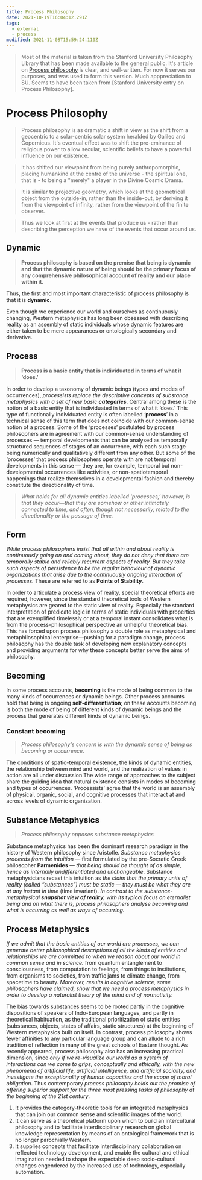 ```yaml
---
title: Process Philosophy
date: 2021-10-19T16:04:12.291Z
tags:
  - external
  - process
modified: 2021-11-08T15:59:24.110Z
---
```


<!-- TODO:
https://www.harvardsquarelibrary.org/theology-philosophy/hartshorn-development-of-process-philosophy/
-->

> Most of the material is taken from the Stanford University Philosophy Library that has been made available to the general public. It's article on [Process philosophy](<(https://plato.stanford.edu/entries/process-philosophy/)>) is clear, and well-written. For now it serves our purposes, and was used to form this version. Much apppreciation to SU. Seems to have been taken from [Stanford University entry on Process Philosophy].

# Process Philosophy

> Process philosophy is as dramatic a shift in view as the shift from a geocentric to a solar-centric solar system heralded by Galileo and Copernicus. It's eventual effect was to shift the pre-eminance of religious power to allow secular, scientific beliefs to have a powerful influence on our existence.

> It has shifted our viewpoint from being purely anthropomorphic, placing humankind at the centre of the universe - the spiritual one, that is - to being a "merely" a player in the Divine Cosmic Drama.

> It is similar to projective geometry, which looks at the geometrical object from the outside-in, rather than the inside-out, by deriving it from the viewpoint of infinity, rather from the viewpoint of the finite observer.

> Thus we look at first at the events that produce us - rather than describing the perception we have of the events that occur around us.

## Dynamic

> **Process philosophy is based on the premise that being is dynamic and that the dynamic nature of being should be the primary focus of any comprehensive philosophical account of reality and our place within it.**

Thus, the first and most important characteristic of process philosophy is that it is **dynamic**.

Even though we experience our world and ourselves as continuously changing, Western metaphysics has long been obsessed with describing reality as an assembly of static individuals whose dynamic features are either taken to be mere appearances or ontologically secondary and derivative.

## Process

> **Process is a basic entity that is individuated in terms of what it ‘does.’**

In order to develop a taxonomy of dynamic beings (types and modes of occurrences), _processists replace the descriptive concepts of substance metaphysics with a set of new basic **categories**_. Central among these is the notion of a basic entity that is individuated in terms of what it ‘does.’ This type of functionally individuated entity is often labelled ‘**process**’ in a technical sense of this term that does not coincide with our common-sense notion of a process. Some of the ‘processes’ postulated by process philosophers are in agreement with our common-sense understanding of processes — temporal developments that can be analysed as temporally structured sequences of stages of an occurrence, with each such stage being numerically and qualitatively different from any other. But some of the ‘processes’ that process philosophers operate with are not temporal developments in this sense — they are, for example, temporal but non-developmental occurrences like activities, or non-spatiotemporal happenings that realize themselves in a developmental fashion and thereby constitute the directionality of time.

> _What holds for all dynamic entities labelled ‘processes,’ however, is that they occur—that they are somehow or other intimately connected to time, and often, though not necessarily, related to the directionality or the passage of time._

## Form

_While process philosophers insist that all within and about reality is continuously going on and coming about, they do not deny that there are temporally stable and reliably recurrent aspects of reality. But they take such aspects of persistence to be the regular behaviour of dynamic organizations that arise due to the continuously ongoing interaction of processes._ These are referred to as **Points of Stability**.

In order to articulate a process view of reality, special theoretical efforts are required, however, since the standard theoretical tools of Western metaphysics are geared to the static view of reality. Especially the standard interpretation of predicate logic in terms of static individuals with properties that are exemplified timelessly or at a temporal instant consolidates what is from the process-philosophical perspective an unhelpful theoretical bias. This has forced upon process philosophy a double role as metaphysical and metaphilosophical enterprise—pushing for a paradigm change, process philosophy has the double task of developing new explanatory concepts and providing arguments for why these concepts better serve the aims of philosophy.

## Becoming

In some process accounts, **becoming** is the mode of being common to the many kinds of occurrences or dynamic beings. Other process accounts hold that being is ongoing **self-differentiation**; on these accounts becoming is both the mode of being of different kinds of dynamic beings and the process that generates different kinds of dynamic beings.

### Constant becoming

> _Process philosophy's concern is with the dynamic sense of being as becoming or occurrence_.

The conditions of spatio-temporal existence, the kinds of dynamic entities, the relationship between mind and world, and the realization of values in action are all under discussion.The wide range of approaches to the subject share the guiding idea that natural existence consists in modes of becoming and types of occurrences. ‘Processists’ agree that the world is an assembly of physical, organic, social, and cognitive processes that interact at and across levels of dynamic organization.

## Substance Metaphysics

> _Process philosophy opposes substance metaphysics_

Substance metaphysics has been the dominant research paradigm in the history of Western philosophy since Aristotle. _Substance metaphysics proceeds from the intuition_ — first formulated by the pre-Socratic Greek philosopher **Parmenides** — _that being should be thought of as simple, hence as internally undifferentiated and unchangeable_. Substance metaphysicians recast this intuition as _the claim that the primary units of reality (called “substances”) must be static — they must be what they are at any instant in time_ (time invariant). _In contrast to the substance-metaphysical **snapshot view of reality**, with its typical focus on eternalist being and on what there is, process philosophers analyse becoming and what is occurring as well as ways of occurring._

## Process Metaphysics

_If we admit that the basic entities of our world are processes, we can generate better philosophical descriptions of all the kinds of entities and relationships we are committed to when we reason about our world in common sense and in science:_ from quantum entanglement to consciousness, from computation to feelings, from things to institutions, from organisms to societies, from traffic jams to climate change, from spacetime to beauty. _Moreover, results in cognitive science, some philosophers have claimed, show that we need a process metaphysics in order to develop a naturalist theory of the mind and of normativity._

The bias towards substances seems to be rooted partly in the cognitive dispositions of speakers of Indo-European languages, and partly in theoretical habituation, as the traditional prioritization of static entities (substances, objects, states of affairs, static structures) at the beginning of Western metaphysics built on itself. In contrast, process philosophy shows fewer affinities to any particular language group and can allude to a rich tradition of reflection in many of the great schools of Eastern thought. As recently appeared, process philosophy also has an increasing practical dimension, since _only if we re-visualize our world as a system of interactions can we come to grips, conceptually and ethically, with the new phenomena of artificial life, artificial intelligence, and artificial sociality, and investigate the exceptionality of human capacities and the scope of moral obligation_. Thus contemporary _process philosophy holds out the promise of offering superior support for the three most pressing tasks of philosophy at the beginning of the 21st century_.

1. It provides the category-theoretic tools for an integrated metaphysics that can join our common sense and scientific images of the world.
2. It can serve as a theoretical platform upon which to build an intercultural philosophy and to facilitate interdisciplinary research on global knowledge representation by means of an ontological framework that is no longer parochially Western.
3. It supplies concepts that facilitate interdisciplinary collaboration on reflected technology development, and enable the cultural and ethical imagination needed to shape the expectable deep socio-cultural changes engendered by the increased use of technology, especially automation.
